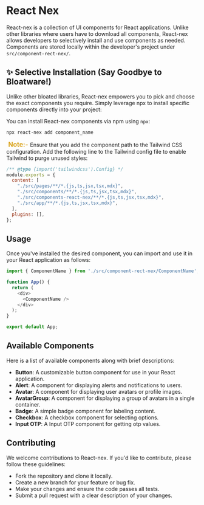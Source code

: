 # React Nex

React-nex is a collection of UI components for React applications. Unlike other libraries where users have to download all components, React-nex allows developers to selectively install and use components as needed. Components are stored locally within the developer's project under `src/component-rect-nex/`.

## ✨ Selective Installation (Say Goodbye to Bloatware!)

Unlike other bloated libraries, React-nex empowers you to pick and choose the exact components you require. Simply leverage npx to install specific components directly into your project:

You can install React-nex components via npm using `npx`:

```bash
npx react-nex add component_name
```

<span style="color: #DAA520; padding: 2px 5px; font-size: larger; font-weight: bold;">Note:-</span>Ensure that you add the component path to the Tailwind CSS configuration. Add the following line to the Tailwind config file to enable Tailwind to purge unused styles:

```javascript
/** @type {import('tailwindcss').Config} */
module.exports = {
  content: [
    "./src/pages/**/*.{js,ts,jsx,tsx,mdx}",
    "./src/components/**/*.{js,ts,jsx,tsx,mdx}",
    "./src/components-react-nex/**/*.{js,ts,jsx,tsx,mdx}",
    "./src/app/**/*.{js,ts,jsx,tsx,mdx}",
  ],
  plugins: [],
};

```

## Usage

Once you've installed the desired component, you can import and use it in your React application as follows:

```javascript
import { ComponentName } from './src/component-rect-nex/ComponentName';

function App() {
  return (
    <div>
      <ComponentName />
    </div>
  );
}

export default App;
```

## Available Components

Here is a list of available components along with brief descriptions:

- **Button**: A customizable button component for use in your React application.
- **Alert**: A component for displaying alerts and notifications to users.
- **Avatar**: A component for displaying user avatars or profile images.
- **AvatarGroup**: A component for displaying a group of avatars in a single container.
- **Badge**: A simple badge component for labeling content.
- **Checkbox**: A checkbox component for selecting options.
- **Input OTP**: A Input OTP component for getting otp values.

## Contributing

We welcome contributions to React-nex. If you'd like to contribute, please follow these guidelines:

- Fork the repository and clone it locally.
- Create a new branch for your feature or bug fix.
- Make your changes and ensure the code passes all tests.
- Submit a pull request with a clear description of your changes.

